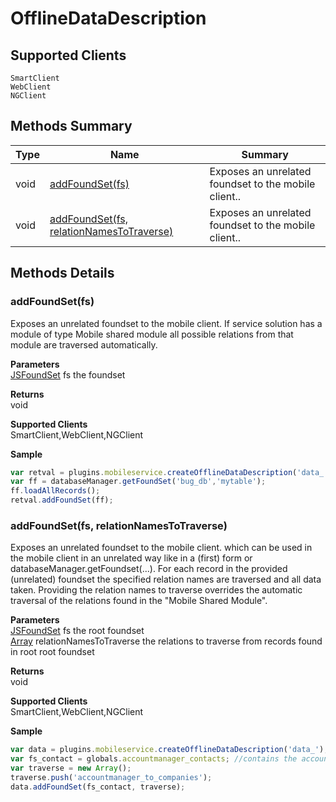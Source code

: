 #  OfflineDataDescription

## **Supported Clients**

    SmartClient
    WebClient
    NGClient

## Methods Summary

| Type                                                  | Name                    | Summary                                                                                                           |
| ----------------------------------------------------- | ----------------------- | ----------------------------------------------------------------------------------------------------------------- |
|void | [addFoundSet(fs)](OfflineDataDescription.md#addfoundset-fs)                   | Exposes an unrelated foundset to the mobile client..                                    |
|void | [addFoundSet(fs, relationNamesToTraverse)](OfflineDataDescription.md#addfoundset-fs-relationnamestotraverse)                   | Exposes an unrelated foundset to the mobile client..                                    |

## Methods Details

### addFoundSet(fs)

Exposes an unrelated foundset to the mobile client. If service solution has a module of type Mobile shared module all possible relations from that module are traversed automatically.

**Parameters**\
[JSFoundSet](../../Database%20Manager/JSFoundSet.md) fs the foundset

**Returns**\
void 

**Supported Clients**\
SmartClient,WebClient,NGClient

**Sample**

```javascript
var retval = plugins.mobileservice.createOfflineDataDescription('data_');
var ff = databaseManager.getFoundSet('bug_db','mytable');
ff.loadAllRecords();
retval.addFoundSet(ff);
```
### addFoundSet(fs, relationNamesToTraverse)

Exposes an unrelated foundset to the mobile client.
which can be used in the mobile client in an unrelated way like in a (first) form or databaseManager.getFoundset(...).
For each record in the provided (unrelated) foundset the specified relation names are traversed and all data taken. Providing the relation names to traverse overrides the automatic traversal of the relations found in the "Mobile Shared Module".

**Parameters**\
[JSFoundSet](../../Database%20Manager/JSFoundSet.md) fs the root foundset\
[Array](../../JSLib/Array.md) relationNamesToTraverse the relations to traverse from records found in root root foundset

**Returns**\
void 

**Supported Clients**\
SmartClient,WebClient,NGClient

**Sample**

```javascript
var data = plugins.mobileservice.createOfflineDataDescription('data_');
var fs_contact = globals.accountmanager_contacts; //contains the account manager contact
var traverse = new Array();
traverse.push('accountmanager_to_companies');
data.addFoundSet(fs_contact, traverse);
```

